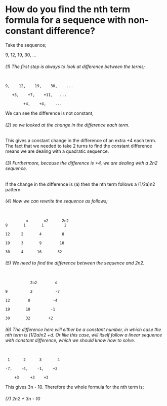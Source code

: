 # How do you find the nth term formula for a sequence with non-constant difference?

Take the sequence;

9,    12,    19,    30,    ...

###### (1) The first step is always to look at difference between the terms;
```

9,    12,    19,    30,    ...

   +3,    +7,    +11,   ...         
   
        +4,    +4,    ...                      
```
We can see the difference is not constant, 

###### (2)  so we looked at the change in the difference each term.

This gives a constant change in the difference of an extra +4 each term. The fact that we needed to take 2 turns to find the constant difference means we are dealing with a quadratic sequence.

###### (3) Furthermore, because the difference is +4, we are dealing with a 2n2 sequence.

If the change in the difference is (a) then the nth term follows a (1/2a)n2 pattern.

###### (4) Now we can rewrite the sequence as follows;

```

         n       n2      2n2
9       1       1         2

12     2       4         8             

19     3       9        18

30     4      16       32

```

###### (5) We need to find the difference between the sequence and 2n2.

```

           2n2        d

9          2          -7                

12        8          -4                   

19       18         -1

30       32        +2

```

###### (6) The difference here will either be a constant number, in which case the nth term is (1/2a)n2 +d. Or like this case, will itself follow a linear sequence with constant difference, which we should know how to solve.

```

 1      2      3       4
 
-7,    -4,    -1,    +2

    +3     +3    +3
```

This gives 3n - 10. Therefore the whole formula for the nth term is;

###### (7) 2n2 + 3n - 10
